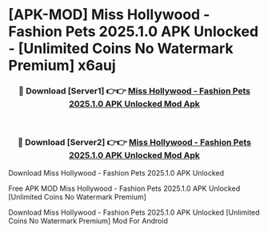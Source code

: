 # [APK-MOD] Miss Hollywood - Fashion Pets 2025.1.0 APK Unlocked - [Unlimited Coins No Watermark Premium] x6auj



<div align="center">
<h3>🔴 Download [Server1] 👉👉 <a href="https://momento.my/?title=Miss_Hollywood_-_Fashion_Pets_2025.1.0_APK_Unlocked">Miss Hollywood - Fashion Pets 2025.1.0 APK Unlocked Mod Apk</a></h3><br>

<h3>🔴 Download [Server2] 👉👉 <a href="https://momento.my/?title=Miss_Hollywood_-_Fashion_Pets_2025.1.0_APK_Unlocked">Miss Hollywood - Fashion Pets 2025.1.0 APK Unlocked Mod Apk</a></h3>
</div>



Download Miss Hollywood - Fashion Pets 2025.1.0 APK Unlocked 

Free APK MOD Miss Hollywood - Fashion Pets 2025.1.0 APK Unlocked [Unlimited Coins No Watermark Premium]

Download Miss Hollywood - Fashion Pets 2025.1.0 APK Unlocked [Unlimited Coins No Watermark Premium] Mod For Android
